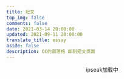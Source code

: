 ```yaml
---
title: 短文
top_img: false
comments: false
date: 2021-03-14 20:00:00
updated: 2021-09-11 20:00:00
translate_title: essay
aside: false
description: CC的部落格 即刻短文页面
---
```


<!-- <div id="daodao"></div>
<link rel="stylesheet" href="https://gcore.jsdelivr.net/gh/ccknbc-backup/cdn@latest/css/daodao.min.css">
<script type="text/javascript" src="https://gcore.jsdelivr.net/gh/ccknbc-backup/cdn@latest/js/daodao.min.js" ></script> -->

<!-- <div id="bber"></div>
<link rel="stylesheet" href="https://gcore.jsdelivr.net/gh/ccknbc-backup/cdn@latest/css/newbber.min.css">
<script type="text/javascript" src="https://gcore.jsdelivr.net/gh/ccknbc-backup/cdn@latest/js/newbber.min.js" ></script> -->

<!-- <div id='speak'></speak> -->
<!-- 使用markdown渲染 -->
<!-- <script type="text/javascript" src="https://gcore.jsdelivr.net/npm/ispeak-bber/ispeak-bber-md.min.js" charset="utf-8" ></script> -->
<!-- 不使用markdown渲染 -->
<!-- <script type="text/javascript" src="https://gcore.jsdelivr.net/npm/ispeak-bber/ispeak-bber.min.js" charset="utf-8" ></script> -->
<!-- 解析微信表情（参考：https://github.com/buddys/qq-wechat-emotion-parser） -->
<!-- <script src="https://gcore.jsdelivr.net/gh/buddys/qq-wechat-emotion-parser@master/dist/qq-wechat-emotion-parser.min.js"></script>
<script>
ispeakBber
    .init({
      el: '#speak', // 容器选择器
      name: 'CC 😊', // 显示的昵称
      envId: 'ccknbc-154167', // 环境id
      region: 'ap-shanghai', // 腾讯云地址，默认为上海
      limit: 10, // 每次加载的条数，默认为5
      avatar: 'https://gcore.jsdelivr.net/gh/ccknbc-backup/cdn@latest/logo/logo.png',
      fromColor:'rgb(245, 150, 170)', // 下方标签背景颜色 默认 rgb(245, 150, 170)
      loadingImg: 'https://gcore.jsdelivr.net/gh/ccknbc-backup/photos/blog/2021-03-08~15-13-15.gif', // 自定义loading的图片，示例值为默认值
      dbName:'talks' // 数据的名称，默认talks，避免有人的命名不是这个，所以加入此配置字段。
    })
    .then(function() {
      // 哔哔加载完成后的回调函数，你可以写你自己的功能
      console.log('哔哔 加载完成')
    })
</script> -->

<div id="tip" style="text-align:center;">ipseak加载中</div>
<div id="ispeak"></div>
<link
  rel="stylesheet"
  href="https://cdn.staticfile.org/highlight.js/10.6.0/styles/atom-one-dark.min.css"
/>
<link
  rel="stylesheet"
  href="https://gcore.jsdelivr.net/npm/ispeak/style.css"
/>

<style>
  #article-container .D-avatar {
    margin: 0 10px 0 0;
  }
  .D-footer {
    display: none;
  }
</style>
<script src="https://cdn.staticfile.org/highlight.js/10.6.0/highlight.min.js"></script>
<script src="https://cdn.staticfile.org/marked/2.0.0/marked.min.js"></script>
<script src="https://gcore.jsdelivr.net/npm/discuss/dist/Discuss.js"></script>
<script src="https://gcore.jsdelivr.net/npm/ispeak/ispeak.umd.js"></script>
<script>
  var head = document.getElementsByTagName('head')[0]
  var meta = document.createElement('meta')
  meta.name = 'referrer'
  meta.content = 'no-referrer'
  head.appendChild(meta)
  if (ispeak) {
    ispeak
      .init({
        el: '#ispeak',
        api: 'https://kkapi.ccknbc.vercel.app/',
        author: '621cd42048c49d6f96787626',
        pageSize: 10,
        loading_img: 'https://gcore.jsdelivr.net/gh/ccknbc-backup/photos/blog/2021-03-08~15-13-15.gif',
        initCommentName: 'Discuss',
        initCommentOptions: {
          serverURLs: 'https://discuss.ccknbc.vercel.app/'
        }
      })
      .then(function () {
        console.log('ispeak 加载完成')
        document.getElementById('tip').style.display = 'none'
      })
  } else {
    document.getElementById('tip').innerHTML = 'ipseak依赖加载失败！'
  }
</script>


<!-- ## 哔哔 CloudBase 版本(林木木) -->

<!-- <div id="bber"></div>
<link rel="stylesheet" href="https://gcore.jsdelivr.net/gh/ccknbc-backup/cdn@latest/css/bber.min.css">
<script type="text/javascript" src="https://gcore.jsdelivr.net/npm/jquery/dist/jquery.min.js" ></script>
<script src="https://gcore.jsdelivr.net/npm/vue/dist/vue.min.js" ></script>
<script type="text/javascript" src="https://gcore.jsdelivr.net/gh/TencentCloudBase/tcb-js-sdk@master/tcbjs/1.10.10/tcb.min.js" >
</script><script src="https://gcore.jsdelivr.net/gh/buddys/qq-wechat-emotion-parser@master/dist/qq-wechat-emotion-parser.min.js" 
></script>
<script>
const app = tcb.init({
  env: 'ccknbc-154167'
  })
</script>
<script type="text/javascript" src="https://gcore.jsdelivr.net/gh/ccknbc-backup/cdn@latest/js/bber.min.js" ></script> -->

<!-- ## 哔哔 CloudBase 版本(Heo) -->

<!-- <div id="bber"></div>
<link rel="stylesheet" href="https://gcore.jsdelivr.net/gh/ccknbc-backup/cdn@latest/css/newbber.min.css">
<script type="text/javascript" src="https://gcore.jsdelivr.net/gh/ccknbc-backup/cdn@latest/js/newbber.min.js" ></script> -->

<!-- ## 说说(Artitalk) -->

<!-- <div id="artitalk_main"></div>
<script type="text/javascript" src="https://gcore.jsdelivr.net/npm/artitalk"></script>
<script>
new Artitalk({
  appId: 'pvExDcJ4o0gsrOI1G1eGO01H-MdYXbMMI',
  appKey: 'D4V4sTiVUkTmOqyVyBN79iDB',
  atComment: false
})
</script> -->

<!-- ## hpptalk(CYFan) -->

<!-- <div id="hpp_talk"></div>
<link rel="stylesheet" href="https://gcore.jsdelivr.net/gh/HexoPlusPlus/HexoPlusPlus/talk.css" /> 
<script src="https://gcore.jsdelivr.net/gh/HexoPlusPlus/HexoPlusPlus/talk_user.js"></script>
<script>
new hpp_talk({
id:"hpp_talk",
domain: "blog.ccknbc.workers.dev",
limit: 10,
start: 0,
themecss: "https://gcore.jsdelivr.net/gh/HexoPlusPlus/cdn/plugin/theme/hpp_user_talk/bfonion.css" 
});
</script> -->

<!-- ## 哔哔 LeanCloud 版本(黑石) -->

<!-- <div id="bbtalk"></div>
<script src="https://gcore.jsdelivr.net/npm/bbtalk@0.1.5/dist/bbtalk.min.js"></script>
<script>
bbtalk.init({
  appId: "MH2fWakWlJvGxqbMLX6itMJL-MdYXbMMI",
  appKey: "V5akWNoPYoo3595zOEw2XX5e",
  serverURLs: 'https://mh2fwakw.api.lncldglobal.com'
})
</script> -->

<!-- ## 求新版本啊啊啊 -->